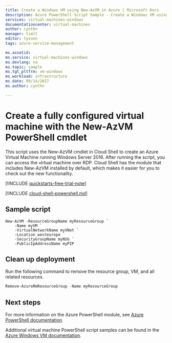 ```yaml
---
title: Create a Windows VM using New-AzVM in Azure | Microsoft Docs
description: Azure PowerShell Script Sample - Create a Windows VM using the New-AzVM cmdlet.
services: virtual-machines-windows
documentationcenter: virtual-machines
author: cynthn
manager: timlt
editor: tysonn
tags: azure-service-management

ms.assetid:
ms.service: virtual-machines-windows
ms.devlang: na
ms.topic: sample
ms.tgt_pltfrm: vm-windows
ms.workload: infrastructure
ms.date: 09/14/2017
ms.author: cynthn

---
```


# Create a fully configured virtual machine with the New-AzVM PowerShell cmdlet

This script uses the New-AzVM cmdlet in Cloud Shell to create an Azure Virtual Machine running Windows Server 2016. After running the script, you can access the virtual machine over RDP. Cloud Shell has the module that includes New-AzVM installed by default, which makes it easier for you to check out the new functionality.



[!INCLUDE [quickstarts-free-trial-note](../../../includes/quickstarts-free-trial-note.md)]

[!INCLUDE [cloud-shell-powershell.md](../../../includes/cloud-shell-powershell.md)]

## Sample script


```powershell-intereactive
New-AzVM -ResourceGroupName myResourceGroup `
    -Name myVM `
	-VirtualNetworkName myVNet `
	-Location westeurope `
	-SecurityGroupName myNSG `
	-PublicIpAddressName myPIP 
```


## Clean up deployment 

Run the following command to remove the resource group, VM, and all related resources.

```powershell
Remove-AzureRmResourceGroup -Name myResourceGroup
```


## Next steps

For more information on the Azure PowerShell module, see [Azure PowerShell documentation](/powershell/azure/overview).

Additional virtual machine PowerShell script samples can be found in the [Azure Windows VM documentation](../windows/powershell-samples.md?toc=%2fazure%2fvirtual-machines%2fwindows%2ftoc.json).
